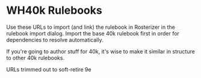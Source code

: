 # WH40k Rulebooks

Use these URLs to import (and link) the rulebook in Rosterizer in the rulebook import dialog. Import the base 40k rulebook first in order for dependencies to resolve automatically.

If you're going to author stuff for 40k, it's wise to make it similar in structure to other 40k rulebooks.

URLs trimmed out to soft-retire 9e